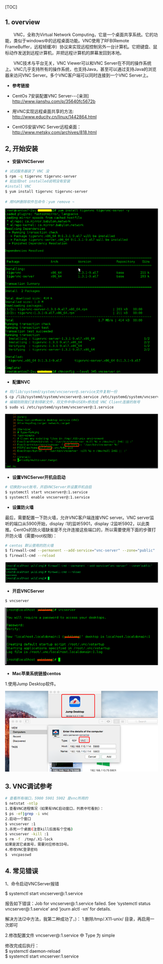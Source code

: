 [TOC]

## 1. overview

　　VNC，全称为Virtual Network Computing，它是一个桌面共享系统。它的功能，类似于windows中的远程桌面功能。VNC使用了RFB(Remote FrameBuffer，远程帧缓冲）协议来实现远程控制另外一台计算机。它把键盘、鼠标动作发送到远程计算机，并把远程计算机的屏幕发回到本地。       

　　VNC技术与平台无关，VNC Viewer可以和VNC Server在不同的操作系统上。VNC几乎支持所有的操作系统，也支持Java，甚至可以通过支持Java的浏览器来访问VNC Server。多个VNC客户端可以同时连接到一个VNC Server上。     

* **参考链接**     

* CentOs 7安装配置VNC Server---[亲测]         
http://www.jianshu.com/p/35640fc5672b      
* 用VNC实现远程桌面共享的方法:    
http://www.educity.cn/linux/1442864.html               

* CentOS安装VNC Server远程桌面：      
http://www.metsky.com/archives/818.html    

## 2, 开始安装

* **安装VNCServer**    

```bash
# 试试服务器装了 VNC 没
$ rpm -q tigervnc tigervnc-server
# 如出现not installed说明没有安装 
#install VNC
$ yum install tigervnc tigervnc-server

# 用YUM删除软件包命令：yum remove ~
```
![](./img/003-vnc.png)      


* **配置NVC**     

```bash
# 将/lib/systemd/system/vncserver@.service文件复制一份
$ cp /lib/systemd/system/vncserver@.service /etc/systemd/system/vncserver@:1.service
# 编辑刚刚我们复制得新文件，将文件中得<USER>修改成 VNC Client连接的账号
$ sudo vi /etc/systemd/system/vncserver@:1.service
```
![](./img/004-vnc.png)      

* **设置VNCServer开机自启动**      

```bash
# 切换到root账号，开启VNCServer并设置开机自启
$ systemctl start vncserver@:1.service
$ systemctl enable vncserver@:1.service
```

* **设置防火墙**     

最后，需要配置一下防火墙，允许VNC客户端连接VNC server。VNC server监听的端口从5900开始，display :1的监听5901，display :2监听5902，以此类推。CentOs的防火墙缺省是不允许连接这些端口的，所以需要使用下面的步骤打开防火墙（需要root权限)：    
```bash
# centos 默认使用的防火墙
$ firewall-cmd --permanent --add-service="vnc-server" --zone="public"
$ firewall-cmd --reload
```
![](./img/005-vnc.png)       

* **开启VNCServer**       

```bash
$ vncserver
```

![](./img/006-vnc.png)      

* **Mac苹果系统链接centos**  

1.使用Jump Desktop软件。

![](./img/007-vnc.png)     



## 3. VNC调试参考

```  bash
# 查看所有端口，5900 5901 5902 是vnc所用的
$ netstat -ntlp  
1.查看VNC进程情况（如果有VNC启动窗口，列表中可看到）：
$ ps -ef|grep -i vnc
2.启动一个窗口
$ vncserver :1 
3.杀死一个桌面(注意kill后面有个空格)
$ vncserver -kill :1
$ rm -f  /tmp/.X1-lock
如果是其它桌面号，需要对应修改ID号。
4.修改VNC登录密码
$  vncpasswd 
```

## 4. 常见错误

1、命令启动VNCServer报错      

$ systemctl start vncserver@:1.service     

报告如下错误：Job for vncserver@:1.service failed. See ‘systemctl status vncserver@:1.service’ and ‘journ alctl -xn’ for details.     

解决方法(2中方法，我第二种成功了，)：
1.删除/tmp/.X11-unix/ 目录，再启用一次即可

2.修改配置文件 vncserver@:1.service 中 Type 为 simple     

修改完成后执行：      
$ systemctl daemon-reload      
$ systemctl start vncserver:1.service